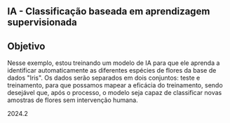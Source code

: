 
## IA - Classificação baseada em aprendizagem supervisionada

## Objetivo
Nesse exemplo, estou treinando um modelo de IA para que ele aprenda a identificar automaticamente as diferentes espécies de flores da base de dados "Iris". Os dados serão separados em dois conjuntos: teste e treinamento, para que possamos mapear a eficácia do treinamento, sendo desejável que, após o processo, o modelo seja capaz de classificar novas amostras de flores sem intervenção humana.

2024.2
